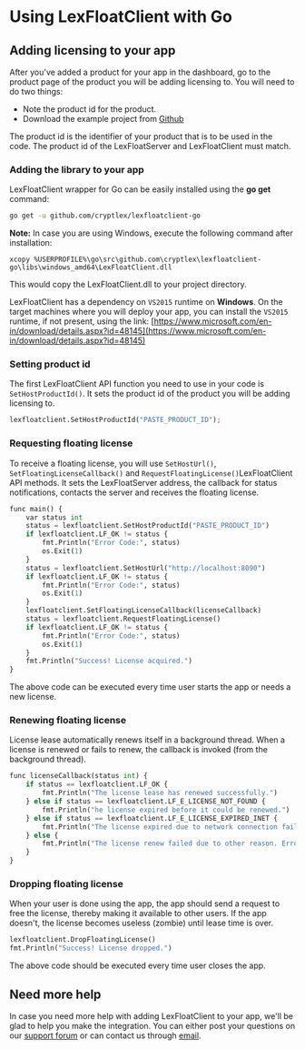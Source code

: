 # Using LexFloatClient with Go

## Adding licensing to your app

After you've added a product for your app in the dashboard, go to the product page of the product you will be adding licensing to. You will need to do two things:

* Note the product id for the product.
* Download the example project from [Github](https://github.com/cryptlex/lexfloatclient-go/tree/main/examples)

The product id is the identifier of your product that is to be used in the code. The product id of the LexFloatServer and LexFloatClient must match.

### Adding the library to your app

LexFloatClient wrapper for Go can be easily installed using the **go get** command:

```bash
go get -u github.com/cryptlex/lexfloatclient-go
```

**Note:** In case you are using Windows, execute the following command after installation:

```text
xcopy %USERPROFILE%\go\src\github.com\cryptlex\lexfloatclient-go\libs\windows_amd64\LexFloatClient.dll
```

This would copy the LexFloatClient.dll to your project directory.

LexFloatClient has a dependency on `VS2015` runtime on **Windows**. On the target machines where you will deploy your app, you can install the `VS2015` runtime, if not present, using the link: [https://www.microsoft.com/en-in/download/details.aspx?id=48145](https://www.microsoft.com/en-in/download/details.aspx?id=48145)

### Setting product id

The first LexFloatClient API function you need to use in your code is `SetHostProductId()`. It sets the product id of the product you will be adding licensing to. 

```python
lexfloatclient.SetHostProductId("PASTE_PRODUCT_ID");
```

### Requesting floating license

To receive a floating license, you will use `SetHostUrl()`, `SetFloatingLicenseCallback()` and `RequestFloatingLicense()`LexFloatClient API methods. It sets the LexFloatServer address, the callback for status notifications, contacts the server and receives the floating license.

```python
func main() {
	var status int
	status = lexfloatclient.SetHostProductId("PASTE_PRODUCT_ID")
	if lexfloatclient.LF_OK != status {
		fmt.Println("Error Code:", status)
		os.Exit(1)
	}
	status = lexfloatclient.SetHostUrl("http://localhost:8090")
	if lexfloatclient.LF_OK != status {
		fmt.Println("Error Code:", status)
		os.Exit(1)
	}
	lexfloatclient.SetFloatingLicenseCallback(licenseCallback)
	status = lexfloatclient.RequestFloatingLicense()
	if lexfloatclient.LF_OK != status {
		fmt.Println("Error Code:", status)
		os.Exit(1)
	}  
	fmt.Println("Success! License acquired.") 
}
```

The above code can be executed every time user starts the app or needs a new license.

### Renewing floating license

License lease automatically renews itself in a background thread. When a license is renewed or fails to renew, the callback is invoked \(from the background thread\).

```python
func licenseCallback(status int) {
	if status == lexfloatclient.LF_OK {
		fmt.Println("The license lease has renewed successfully.")
	} else if status == lexfloatclient.LF_E_LICENSE_NOT_FOUND {
		fmt.Println("he license expired before it could be renewed.")
	} else if status == lexfloatclient.LF_E_LICENSE_EXPIRED_INET {
		fmt.Println("The license expired due to network connection failure.")
	} else {
		fmt.Println("The license renew failed due to other reason. Error code:", status)
	}
}
```

### Dropping floating license

When your user is done using the app, the app should send a request to free the license, thereby making it available to other users. If the app doesn't, the license becomes useless \(zombie\) until lease time is over.

```python
lexfloatclient.DropFloatingLicense()
fmt.Println("Success! License dropped.")
```

The above code should be executed every time user closes the app.

## Need more help

In case you need more help with adding LexFloatClient to your app, we'll be glad to help you make the integration. You can either post your questions on our [support forum](https://forums.cryptlex.com) or can contact us through [email](mailto:support@cryptlex.com?Subject=Using%20LexFloatClient).

